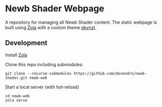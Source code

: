 # Newb Shader Webpage

A repository for managing all Newb Shader content. The static webpage is built using [Zola](https://www.getzola.org/) with a custom theme [devnzt](https://github.com/devendrn/devnzt/).

## Development
Install [Zola](https://www.getzola.org/documentation/getting-started/installation/)

Clone this repo including submodules:
```
git clone --recurse-submodules https://github.com/devendrn/newb-shader.git newb-web
```

Start a local server (with hot-reload)
```
cd newb-web
zola serve
```
